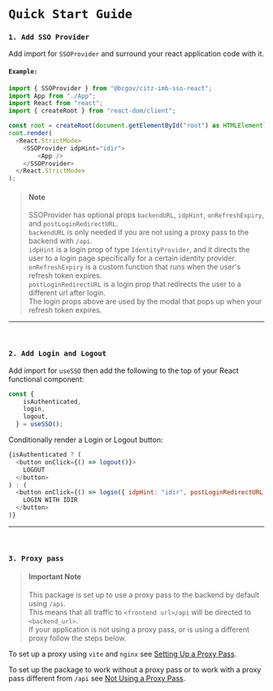 # `Quick Start Guide`

### `1. Add SSO Provider` 

Add import for `SSOProvider` and surround your react application code with it.

#### `Example:`

```JavaScript
import { SSOProvider } from "@bcgov/citz-imb-sso-react";
import App from "./App";
import React from "react";
import { createRoot } from "react-dom/client";

const root = createRoot(document.getElementById("root") as HTMLElement);
root.render(
  <React.StrictMode>
    <SSOProvider idpHint="idir">
        <App />
    </SSOProvider>
  </React.StrictMode>
);
```

>  #### Note
>
> SSOProvider has optional props `backendURL`, `idpHint`, `onRefreshExpiry`, and `postLoginRedirectURL`.  
> `backendURL` is only needed if you are not using a proxy pass to the backend with `/api`.  
> `idpHint` is a login prop of type `IdentityProvider`, and it directs the user to a login page specifically for a certain identity provider.  
> `onRefreshExpiry` is a custom function that runs when the user's refresh token expires.  
> `postLoginRedirectURL` is a login prop that redirects the user to a different url after login.  
> The login props above are used by the modal that pops up when your refresh token expires.

---

<br />

### `2. Add Login and Logout` 

Add import for `useSSO` then add the following to the top of your React functional component:

```JavaScript
const {
    isAuthenticated,
    login,
    logout,
  } = useSSO();
```

Conditionally render a Login or Logout button:

```JavaScript
{isAuthenticated ? (
  <button onClick={() => logout()}>
    LOGOUT
  </button>
) : (
  <button onClick={() => login({ idpHint: "idir", postLoginRedirectURL: "/post-login" })}>
    LOGIN WITH IDIR
  </button>
)}
```

---

<br />

### `3. Proxy pass`

> #### Important Note
>
> This package is set up to use a proxy pass to the backend by default using `/api`.  
> This means that all traffic to `<frontend url>/api` will be directed to `<backend_url>`.  
> If your application is not using a proxy pass, or is using a different proxy follow the steps below.

To set up a proxy using `vite` and `nginx` see [Setting Up a Proxy Pass](https://github.com/bcgov/citz-imb-sso-react/techdocs/docs/Getting-Started/Proxy-Pass/Setting-Up-a-Proxy-Pass.md).

To set up the package to work without a proxy pass or to work with a proxy pass different from `/api` see [Not Using a Proxy Pass](https://github.com/bcgov/citz-imb-sso-react/techdocs/docs/Getting-Started/Proxy-Pass/Not-Using-a-Proxy-Pass.md).

